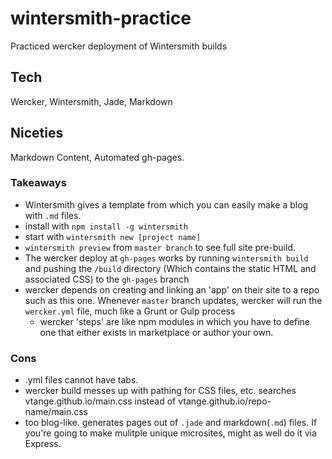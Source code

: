 # wintersmith-practice
Practiced wercker deployment of Wintersmith builds

## Tech
 Wercker, Wintersmith, Jade, Markdown

## Niceties
Markdown Content, Automated gh-pages.

### Takeaways
 - Wintersmith gives a template from which you can easily make a blog with ```.md``` files.
 - install with ```npm install -g wintersmith```
 - start with ```wintersmith new [project name]```
 - ```wintersmith preview``` from ```master branch``` to see full site pre-build.
 - The wercker deploy at ```gh-pages``` works by running ```wintersmith build``` and pushing the ```/build``` directory (Which contains the static HTML and associated CSS) to the ```gh-pages``` branch
 - wercker depends on creating and linking an 'app' on their site to a repo such as this one. Whenever ```master``` branch updates, wercker will run the ```wercker.yml``` file, much like a Grunt or Gulp process
    - wercker 'steps' are like npm modules in which you have to define one that either exists in marketplace or author your own.
    
### Cons
 - .yml files cannot have tabs.
 - wercker build messes up with pathing for CSS files, etc. searches vtange.github.io/main.css instead of vtange.github.io/repo-name/main.css
 - too blog-like. generates pages out of ```.jade``` and markdown(```.md```) files. If you're going to make mulitple unique microsites, might as well do it via Express.
